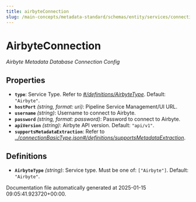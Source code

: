 ```yaml
---
title: airbyteConnection
slug: /main-concepts/metadata-standard/schemas/entity/services/connections/pipeline/airbyteconnection
---
```


# AirbyteConnection

*Airbyte Metadata Database Connection Config*

## Properties

- **`type`**: Service Type. Refer to *[#/definitions/AirbyteType](#definitions/AirbyteType)*. Default: `"Airbyte"`.
- **`hostPort`** *(string, format: uri)*: Pipeline Service Management/UI URL.
- **`username`** *(string)*: Username to connect to Airbyte.
- **`password`** *(string, format: password)*: Password to connect to Airbyte.
- **`apiVersion`** *(string)*: Airbyte API version. Default: `"api/v1"`.
- **`supportsMetadataExtraction`**: Refer to *[../connectionBasicType.json#/definitions/supportsMetadataExtraction](#/connectionBasicType.json#/definitions/supportsMetadataExtraction)*.
## Definitions

- **`AirbyteType`** *(string)*: Service type. Must be one of: `["Airbyte"]`. Default: `"Airbyte"`.


Documentation file automatically generated at 2025-01-15 09:05:41.923720+00:00.
